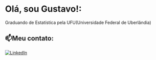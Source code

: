 # Olá, sou Gustavo!:
Graduando de Estatística pela UFU(Universidade Federal de Uberlândia)<br>


## 📫Meu contato:
[![LinkedIn](https://img.shields.io/badge/LinkedIn-%230077B5.svg?logo=linkedin&logoColor=white)](https://linkedin.com/in/https://www.linkedin.com/in/gustavorstrindade/) 

<!-- Proudly created with GPRM ( https://gprm.itsvg.in ) -->
